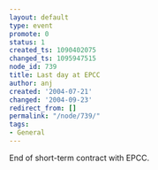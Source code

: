 ```yaml
---
layout: default
type: event
promote: 0
status: 1
created_ts: 1090402075
changed_ts: 1095947515
node_id: 739
title: Last day at EPCC
author: anj
created: '2004-07-21'
changed: '2004-09-23'
redirect_from: []
permalink: "/node/739/"
tags:
- General
---
```

End of short-term contract with EPCC.
